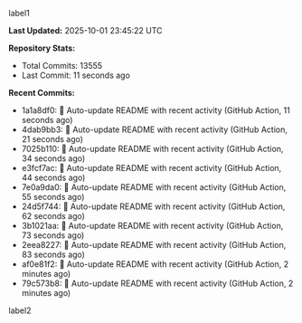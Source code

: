 
label1 
<!-- ACTIVITY_START -->
**Last Updated:** 2025-10-01 23:45:22 UTC

**Repository Stats:**
- Total Commits: 13555
- Last Commit: 11 seconds ago

**Recent Commits:**
- 1a1a8df0: 🤖 Auto-update README with recent activity (GitHub Action, 11 seconds ago)
- 4dab9bb3: 🤖 Auto-update README with recent activity (GitHub Action, 21 seconds ago)
- 7025b110: 🤖 Auto-update README with recent activity (GitHub Action, 34 seconds ago)
- e3fcf7ac: 🤖 Auto-update README with recent activity (GitHub Action, 44 seconds ago)
- 7e0a9da0: 🤖 Auto-update README with recent activity (GitHub Action, 55 seconds ago)
- 24d5f744: 🤖 Auto-update README with recent activity (GitHub Action, 62 seconds ago)
- 3b1021aa: 🤖 Auto-update README with recent activity (GitHub Action, 73 seconds ago)
- 2eea8227: 🤖 Auto-update README with recent activity (GitHub Action, 83 seconds ago)
- af0e81f2: 🤖 Auto-update README with recent activity (GitHub Action, 2 minutes ago)
- 79c573b8: 🤖 Auto-update README with recent activity (GitHub Action, 2 minutes ago)
<!-- ACTIVITY_END -->

label2

